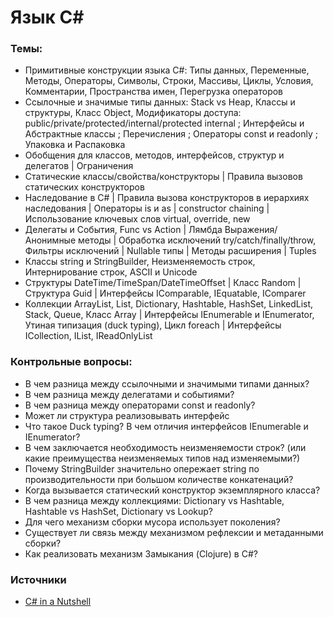 # Язык C\#

### Темы:

* Примитивные конструкции языка C\#: Типы данных, Переменные, Методы, Операторы, Символы, Строки, Массивы, Циклы, Условия, Комментарии, Пространства имен, Перегрузка операторов
* Ссылочные и значимые типы данных: Stack vs Heap, Классы и структуры, Класс Object, Модификаторы доступа: public/private/protected/internal/protected internal ; Интерфейсы и Абстрактные классы ; Перечисления ; Операторы const и readonly ; Упаковка и Распаковка
* Обобщения для классов, методов, интерфейсов, структур и делегатов \| Ограничения
* Cтатические классы/свойства/конструкторы \| Правила вызовов статических конструкторов
* Наследование в С\# \| Правила вызова конструкторов в иерархиях наследования \| Операторы is и as \| constructor chaining \| Использование ключевых слов virtual, override, new
* Делегаты и События, Func vs Action \| Лямбда Выражения/Анонимные методы \| Обработка исключений try/catch/finally/throw, Фильтры исключений \| Nullable типы \| Методы расширения \| Tuples
* Классы string и StringBuilder, Неизменяемость строк, Интернирование строк, ASCII и Unicode
* Структуры DateTime/TimeSpan/DateTimeOffset \| Класс Random \| Структура Guid \| Интерфейсы IComparable, IEquatable, IComparer
* Коллекции ArrayList, List, Dictionary, Hashtable, HashSet, LinkedList, Stack, Queue, Класс Array \| Интерфейсы IEnumerable и IEnumerator, Утиная типизация \(duck typing\), Цикл foreach \| Интерфейсы ICollection, IList, IReadOnlyList

### Контрольные вопросы:

* В чем разница между ссылочными и значимыми типами данных?
* В чем разница между делегатами и событиями?
* В чем разница между операторами const и readonly?
* Может ли структура реализовывать интерфейс
* Что такое Duck typing? В чем отличия интерфейсов IEnumerable и IEnumerator?
* В чем заключается необходимость неизменяемости строк? \(или какие преимущества неизменяемых типов над изменяемыми?\)
* Почему StringBuilder значительно опережает string по производительности при большом количестве конкатенаций?
* Когда вызывается статический конструктор экземплярного класса?
* В чем разница между коллекциями: Dictionary vs Hashtable, Hashtable vs HashSet, Dictionary vs Lookup?
* Для чего механизм сборки мусора использует поколения?
* Существует ли связь между механизмом рефлексии и метаданными сборки?
* Как реализовать механизм Замыкания \(Clojure\) в C\#?

### Источники

* [C\# in a Nutshell](http://www.albahari.com/nutshell/bookcontents.aspx)

